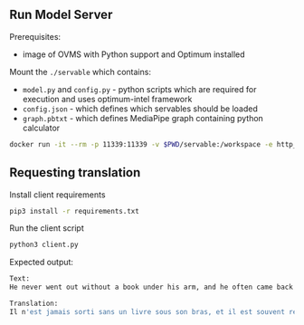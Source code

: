 ## Run Model Server
Prerequisites:
-  image of OVMS with Python support and Optimum installed

Mount the `./servable` which contains:
- `model.py` and `config.py` - python scripts which are required for execution and uses optimum-intel framework
- `config.json` - which defines which servables should be loaded
- `graph.pbtxt` - which defines MediaPipe graph containing python calculator

```bash
docker run -it --rm -p 11339:11339 -v $PWD/servable:/workspace -e http_proxy=$http_proxy -e https_proxy=$https_proxy -e no_proxy=$no_proxy openvino/model_server:py --config_path /workspace/config.json --log_level DEBUG --port 11339
```

## Requesting translation
Install client requirements

```bash
pip3 install -r requirements.txt 
```
Run the client script
```bash
python3 client.py
```

Expected output:
```bash
Text:
He never went out without a book under his arm, and he often came back with two.

Translation:
Il n'est jamais sorti sans un livre sous son bras, et il est souvent revenu avec deux.

```
